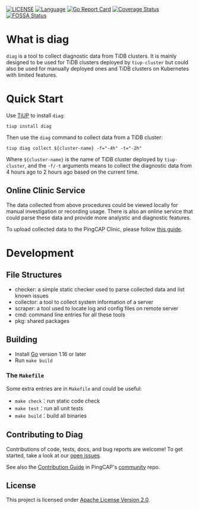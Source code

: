 [![LICENSE](https://img.shields.io/github/license/pingcap/tidb.svg)](https://github.com/pingcap/diag/blob/master/LICENSE)
[![Language](https://img.shields.io/badge/Language-Go-blue.svg)](https://golang.org/)
[![Go Report Card](https://goreportcard.com/badge/github.com/pingcap/diag)](https://goreportcard.com/badge/github.com/pingcap/diag)
[![Coverage Status](https://codecov.io/gh/pingcap/diag/branch/master/graph/badge.svg)](https://codecov.io/gh/pingcap/diag/)
[![FOSSA Status](https://app.fossa.com/api/projects/git%2Bgithub.com%2Fpingcap%diag.svg?type=shield)](https://app.fossa.com/projects/git%2Bgithub.com%2Fpingcap%2Fdiag?ref=badge_shield)

# What is diag

`diag` is a tool to collect diagnostic data from TiDB clusters. It is mainly designed to be used for TiDB clusters deployed by `tiup-cluster` but could also be used for manually deployed ones and TiDB clusters on Kubernetes with limited features.

# Quick Start

Use [TiUP](https://github.com/pingcap/tiup) to install `diag`:

```
tiup install diag
```

Then use the `diag` command to collect data from a TiDB cluster:

```
tiup diag collect ${cluster-name} -f="-4h" -t="-2h"
```

Where `${cluster-name}` is the name of TiDB cluster deployed by `tiup-cluster`, and the `-f/-t` arguments means to collect the diagnostic data from 4 hours ago to 2 hours ago based on the current time.

## Online Clinic Service

The data collected from above procedures could be viewed locally for manual investigation or recording usage. There is also an online service that could parse these data and provide more analystic and diagnostic features.

To upload collected data to the PingCAP Clinic, please follow [this guide](https://docs.pingcap.com/tidb/v6.3/quick-start-with-clinic).

# Development
## File Structures

- checker: a simple static checker used to parse collected data and list known issues
- collector: a tool to collect system information of a server
- scraper: a tool used to locate log and config files on remote server
- cmd: command line entries for all these tools
- pkg: shared packages

## Building

- Install [Go](https://golang.org/) version 1.16 or later
- Run `make build`

### The `Makefile`

Some extra entries are in `Makefile` and could be useful:

* `make check`：run static code check
* `make test`：run all unit tests
* `make build`：build all binaries

## Contributing to Diag

Contributions of code, tests, docs, and bug reports are welcome! To get started, take a look at our [open issues](https://github.com/pingcap/diag/issues).

See also the [Contribution Guide](https://github.com/pingcap/community/blob/master/contributors/README.md) in PingCAP's
[community](https://github.com/pingcap/community) repo.

## License

This project is licensed onder [Apache License Version 2.0](LICENSE).
